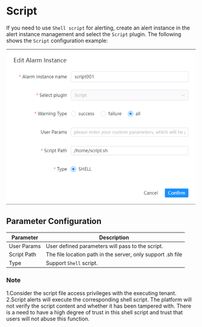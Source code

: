 # Script

If you need to use `Shell script` for alerting, create an alert instance in the alert instance management and select the `Script` plugin.
The following shows the `Script` configuration example:

![dingtalk-plugin](../../../../img/alert/script-plugin.png)

## Parameter Configuration

| **Parameter** |                       **Description**                       |
|---------------|-------------------------------------------------------------|
| User Params   | User defined parameters will pass to the script.            |
| Script Path   | The file location path in the server, only support .sh file |
| Type          | Support `Shell` script.                                     |

### Note

1.Consider the script file access privileges with the executing tenant.
2.Script alerts will execute the corresponding shell script. The platform will not verify the script content and whether it has been tampered with. There is a need to have a high degree of trust in this shell script and trust that users will not abuse this function.
